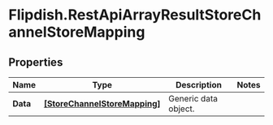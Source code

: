 # Flipdish.RestApiArrayResultStoreChannelStoreMapping

## Properties

Name | Type | Description | Notes
------------ | ------------- | ------------- | -------------
**Data** | [**[StoreChannelStoreMapping]**](StoreChannelStoreMapping.md) | Generic data object. | 


